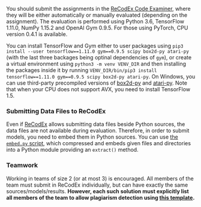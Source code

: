 You should submit the assignments in the [ReCodEx Code
Examiner](https://recodex.mff.cuni.cz/), where they will be either automatically
or manually evaluated (depending on the assignment).
The evaluation is performed using Python 3.6, TensorFlow 1.11.0, NumPy 1.15.2
and OpenAI Gym 0.9.5. For those using PyTorch, CPU version 0.4.1 is available.

You can install TensorFlow and Gym either to user packages using
`pip3 install --user tensorflow==1.11.0 gym==0.9.5 scipy box2d-py atari-py`
(with the last three backages being optinal dependencies of `gym`),
or create a virtual environment using `python3 -m venv VENV_DIR` and then installing
the packages inside it by running
`VENV_DIR/bin/pip3 install tensorflow==1.11.0 gym==0.9.5 scipy box2d-py atari-py`.
On Windows, you can use third-party precompiled versions of
[box2d-py](https://www.lfd.uci.edu/~gohlke/pythonlibs/)
and [atari-py](https://github.com/Kojoley/atari-py/releases).
Note that when your CPU does not support AVX, you need to install TensorFlow 1.5.

### Submitting Data Files to ReCodEx

Even if [ReCodEx](https://recodex.mff.cuni.cz/) allows submitting data files
beside Python sources, the data files are not available during evaluation.
Therefore, in order to submit models, you need to embed them in Python sources.
You can use [the `embed.py` script](https://github.com/ufal/npfl122/blob/master/labs/embed.py),
which compressed and embeds given files and directories into a Python module
providing an `extract()` method.

### Teamwork

Working in teams of size 2 (or at most 3) is encouraged. All members of the team
must submit in ReCodEx individually, but can have exactly the same
sources/models/results. **However, each such solution must explicitly list all
members of the team to allow plagiarism detection using
[this template](https://github.com/ufal/npfl122/tree/master/labs/team_description.py).**

